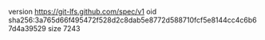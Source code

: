 version https://git-lfs.github.com/spec/v1
oid sha256:3a765d66f495472f528d2c8dab5e8772d588710fcf5e8144cc4c6b67d4a39529
size 7243
